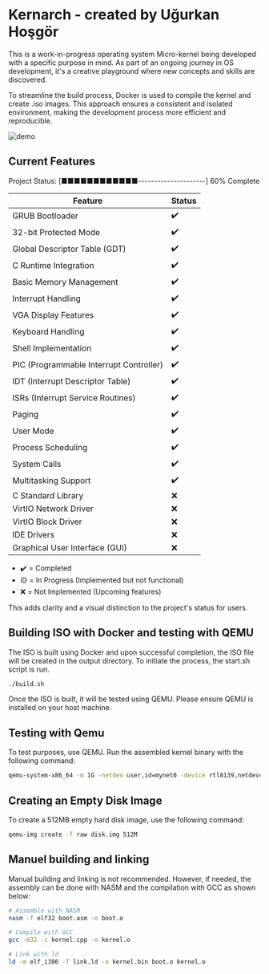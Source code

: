 # Kernarch - created by Uğurkan Hoşgör

This is a work-in-progress operating system Micro-kernel being developed with a specific purpose in mind. As part of an ongoing journey in OS development, it's a creative playground where new concepts and skills are discovered.

To streamline the build process, Docker is used to compile the kernel and create .iso images. This approach ensures a consistent and isolated environment, making the development process more efficient and reproducible.

![demo](https://github.com/user-attachments/assets/c8c93420-0236-41e7-a0ce-25666e9afe6e)

## Current Features

Project Status: [■■■■■■■■■■■■---------------------] 60% Complete


| **Feature**                              | **Status**          |
|------------------------------------------|---------------------|
| GRUB Bootloader                          | ✔️   |
| 32-bit Protected Mode                    | ✔️   |
| Global Descriptor Table (GDT)            | ✔️   |
| C Runtime Integration                    | ✔️   |
| Basic Memory Management                  | ✔️   |
| Interrupt Handling                       | ✔️   |
| VGA Display Features                     | ✔️   |
| Keyboard Handling                        | ✔️   |
| Shell Implementation                     | ✔️   |
| PIC (Programmable Interrupt Controller)  | ✔️   |
| IDT (Interrupt Descriptor Table)         | ✔️   |
| ISRs (Interrupt Service Routines)        | ✔️   |
| Paging                                   | ✔️   |
| User Mode                                | ✔️   |
| Process Scheduling                       | ✔️   |
| System Calls                             | ✔️   |
| Multitasking Support                     | ✔️   |
| C Standard Library                       | ❌   |
| VirtIO Network Driver                    | ❌   |
| VirtIO Block Driver                      | ❌   |
| IDE Drivers                              | ❌   |
| Graphical User Interface (GUI)           | ❌   |



- ✔️ = Completed  
- 🟡 = In Progress (Implemented but not functional)  
- ❌ = Not Implemented (Upcoming features)

This adds clarity and a visual distinction to the project's status for users.

## Building ISO with Docker and testing with QEMU

The ISO is built using Docker and upon successful completion, the ISO file will be created in the output directory. To initiate the process, the start.sh script is run.

```bash
./build.sh
```

Once the ISO is built, it will be tested using QEMU. Please ensure QEMU is installed on your host machine. 


## Testing with Qemu

To test purposes, use QEMU. Run the assembled kernel binary with the following command:

```bash
qemu-system-x86_64 -m 1G -netdev user,id=mynet0 -device rtl8139,netdev=mynet0 -cdrom KernarchOS.iso -drive file=disk.img,format=raw,if=ide,index=0
```

## Creating an Empty Disk Image

To create a 512MB empty hard disk image, use the following command:

```bash
qemu-img create -f raw disk.img 512M 
```

## Manuel building and linking

Manual building and linking is not recommended. However, if needed, the assembly can be done with NASM and the compilation with GCC as shown below:

```bash
# Assemble with NASM
nasm -f elf32 boot.asm -o boot.o

# Compile with GCC
gcc -m32 -c kernel.cpp -o kernel.o

# Link with ld
ld -m elf_i386 -T link.ld -o kernel.bin boot.o kernel.o
```
